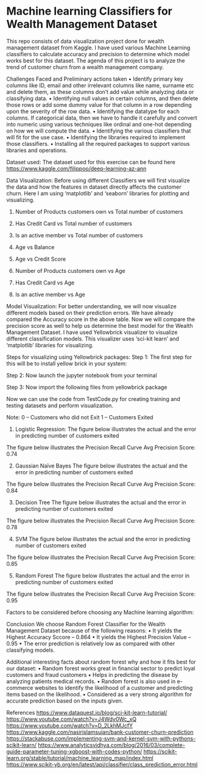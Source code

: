 # Machine learning Classifiers for Wealth Management Dataset

This repo consists of data visualization project done for wealth management dataset from Kaggle. I have used various Machine Learning classifiers to calculate accuracy and precision to determine which model works best for this dataset. The agenda of this project is to analyze the trend of customer churn from a wealth management company.

Challenges Faced and Preliminary actions taken
•	Identify primary key columns like ID, email and other irrelevant columns like name, surname etc and delete them, as these columns don’t add value while analyzing data or classifying data.
•	Identifying null values in certain columns, and then delete those rows or add some dummy value for that column in a row depending upon the severity of the row data.
•	Identifying the datatype for each columns. If categorical data, then we have to handle it carefully and convert into numeric using various techniques like ordinal and one-hot depending on how we will compute the data.
•	Identifying the various classifiers that will fit for the use case.
•	Identifying the libraries required to implement those classifiers.
•	Installing all the required packages to support various libraries and operations. 


Dataset used:
The dataset used for this exercise can be found here https://www.kaggle.com/filippoo/deep-learning-az-ann

Data Visualization:
Before using different Classifiers we will first visualize the data and how the features in dataset directly affects the customer churn. Here I am using ‘matplotlib’ and ‘seaborn’ libraries for plotting and visualizing. 
1.	Number of Products customers own vs Total number of customers
2.	Has Credit Card vs Total number of customers
3.	Is an active member vs Total number of customers
 


4.	Age vs Balance
5.	Age vs Credit Score
 

6.	Number of Products customers own vs Age
7.	Has Credit Card vs Age
8.	Is an active member vs Age


Model Visualization:
For better understanding, we will now visualize different models based on their prediction errors. We have already compared the Accuracy score in the above table. Now we will compare the precision score as well to help us determine the best model for the Wealth Management Dataset. I have used Yellowbrick visualizer to visualize different classification models. This visualizer uses ‘sci-kit learn’ and ‘matplotlib’ libraries for visualizing.

Steps for visualizing using Yellowbrick packages:
Step 1: The first step for this will be to install yellow brick in your system:
 

Step 2: Now launch the jupyter notebook from your terminal
 

Step 3: Now import the following files from yellowbrick package
	 
    

Now we can use the code from TestCode.py for creating training and testing datasets and perform visualization.

Note:  0 – Customers who did not Exit
           1 – Customers Exited


1.	Logistic Regression:
The figure below illustrates the actual and the error in predicting number of customers exited
 

The figure below illustrates the Precision Recall Curve
Avg Precision Score: 0.74	 









2.	Gaussian Naïve Bayes
The figure below illustrates the actual and the error in predicting number of customers exited
 

The figure below illustrates the Precision Recall Curve
Avg Precision Score: 0.84
 













3.	Decision Tree
The figure below illustrates the actual and the error in predicting number of customers exited

 


The figure below illustrates the Precision Recall Curve
Avg Precision Score: 0.78
 








4.	SVM
The figure below illustrates the actual and the error in predicting number of customers exited
 


The figure below illustrates the Precision Recall Curve
Avg Precision Score: 0.85
 










5.	Random Forest
The figure below illustrates the actual and the error in predicting number of customers exited
 


The figure below illustrates the Precision Recall Curve
Avg Precision Score: 0.95
 







Factors to be considered before choosing any Machine learning algorithm:

 



Conclusion
We choose Random Forest Classifier for the Wealth Management Dataset because of the following reasons:
•	It yields the Highest Accuracy Sccore – 0.864
•	It yields the Highest Precision Value – 0.95
•	The error prediction is relatively low as compared with other classifying models.

Additional interesting facts about random forest why and how it fits best for our dataset:
•	Random forest works great in financial sector to predict loyal customers and fraud customers
•	Helps in predicting the disease by analyzing patients medical records.
•	Random forest is also used in e-commerce websites to identify the likelihood of a customer and predicting items based on the likelihood.
•	Considered as a very strong algorithm for accurate prediction based on the inputs given.




References
https://www.dataquest.io/blog/sci-kit-learn-tutorial/
https://www.youtube.com/watch?v=J4Wdy0Wc_xQ
https://www.youtube.com/watch?v=D_2LkhMJcfY
https://www.kaggle.com/nasirislamsujan/bank-customer-churn-prediction
https://stackabuse.com/implementing-svm-and-kernel-svm-with-pythons-scikit-learn/
https://www.analyticsvidhya.com/blog/2016/03/complete-guide-parameter-tuning-xgboost-with-codes-python/
https://scikit-learn.org/stable/tutorial/machine_learning_map/index.html
https://www.scikit-yb.org/en/latest/api/classifier/class_prediction_error.html
